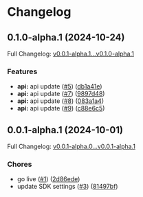 # Changelog

## 0.1.0-alpha.1 (2024-10-24)

Full Changelog: [v0.0.1-alpha.1...v0.1.0-alpha.1](https://github.com/TriallyAI/web-recruitment-sdk/compare/v0.0.1-alpha.1...v0.1.0-alpha.1)

### Features

* **api:** api update ([#5](https://github.com/TriallyAI/web-recruitment-sdk/issues/5)) ([db1a41e](https://github.com/TriallyAI/web-recruitment-sdk/commit/db1a41eaaee6a8569ae16e438f3222695ec18cd5))
* **api:** api update ([#7](https://github.com/TriallyAI/web-recruitment-sdk/issues/7)) ([9897d48](https://github.com/TriallyAI/web-recruitment-sdk/commit/9897d48bf1b5c15953ecf3b91fd6b9f5f3bd2f34))
* **api:** api update ([#8](https://github.com/TriallyAI/web-recruitment-sdk/issues/8)) ([083a1a4](https://github.com/TriallyAI/web-recruitment-sdk/commit/083a1a4da3f28ceb2af5782d4240f26f67376bc2))
* **api:** api update ([#9](https://github.com/TriallyAI/web-recruitment-sdk/issues/9)) ([c88e6c5](https://github.com/TriallyAI/web-recruitment-sdk/commit/c88e6c598b23d33cb51ff64bea67c4abc408ef92))

## 0.0.1-alpha.1 (2024-10-01)

Full Changelog: [v0.0.1-alpha.0...v0.0.1-alpha.1](https://github.com/TriallyAI/web-recruitment-sdk/compare/v0.0.1-alpha.0...v0.0.1-alpha.1)

### Chores

* go live ([#1](https://github.com/TriallyAI/web-recruitment-sdk/issues/1)) ([2d86ede](https://github.com/TriallyAI/web-recruitment-sdk/commit/2d86ede40bb36499587bc4a26fc5d19e46fca038))
* update SDK settings ([#3](https://github.com/TriallyAI/web-recruitment-sdk/issues/3)) ([81497bf](https://github.com/TriallyAI/web-recruitment-sdk/commit/81497bf6d3869c723d6ae272b3548d597dc64904))

